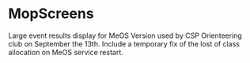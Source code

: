 # MopScreens
Large event results display for MeOS
Version used by CSP Orienteering club on September the 13th.
Include a temporary fix of the lost of class allocation on MeOS service restart.
